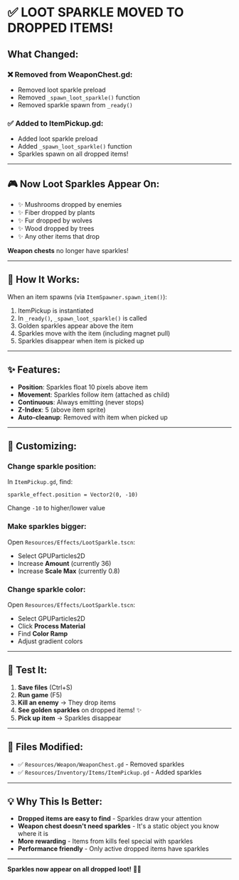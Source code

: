# ✅ LOOT SPARKLE MOVED TO DROPPED ITEMS!

## What Changed:

### ❌ Removed from WeaponChest.gd:
- Removed loot sparkle preload
- Removed `_spawn_loot_sparkle()` function
- Removed sparkle spawn from `_ready()`

### ✅ Added to ItemPickup.gd:
- Added loot sparkle preload
- Added `_spawn_loot_sparkle()` function
- Sparkles spawn on all dropped items!

---

## 🎮 Now Loot Sparkles Appear On:

- ✨ Mushrooms dropped by enemies
- ✨ Fiber dropped by plants
- ✨ Fur dropped by wolves
- ✨ Wood dropped by trees
- ✨ Any other items that drop

**Weapon chests** no longer have sparkles!

---

## 🎨 How It Works:

When an item spawns (via `ItemSpawner.spawn_item()`):
1. ItemPickup is instantiated
2. In `_ready()`, `_spawn_loot_sparkle()` is called
3. Golden sparkles appear above the item
4. Sparkles move with the item (including magnet pull)
5. Sparkles disappear when item is picked up

---

## ✨ Features:

- **Position**: Sparkles float 10 pixels above item
- **Movement**: Sparkles follow item (attached as child)
- **Continuous**: Always emitting (never stops)
- **Z-Index**: 5 (above item sprite)
- **Auto-cleanup**: Removed with item when picked up

---

## 🔧 Customizing:

### Change sparkle position:
In `ItemPickup.gd`, find:
```gdscript
sparkle_effect.position = Vector2(0, -10)
```
Change `-10` to higher/lower value

### Make sparkles bigger:
Open `Resources/Effects/LootSparkle.tscn`:
- Select GPUParticles2D
- Increase **Amount** (currently 36)
- Increase **Scale Max** (currently 0.8)

### Change sparkle color:
Open `Resources/Effects/LootSparkle.tscn`:
- Select GPUParticles2D
- Click **Process Material**
- Find **Color Ramp**
- Adjust gradient colors

---

## 🎯 Test It:

1. **Save files** (Ctrl+S)
2. **Run game** (F5)
3. **Kill an enemy** → They drop items
4. **See golden sparkles** on dropped items! ✨
5. **Pick up item** → Sparkles disappear

---

## 📝 Files Modified:

- ✅ `Resources/Weapon/WeaponChest.gd` - Removed sparkles
- ✅ `Resources/Inventory/Items/ItemPickup.gd` - Added sparkles

---

## 💡 Why This Is Better:

- **Dropped items are easy to find** - Sparkles draw your attention
- **Weapon chest doesn't need sparkles** - It's a static object you know where it is
- **More rewarding** - Items from kills feel special with sparkles
- **Performance friendly** - Only active dropped items have sparkles

---

**Sparkles now appear on all dropped loot!** 🎉✨
